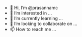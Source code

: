 - 👋 Hi, I’m @prasannamc
- 👀 I’m interested in ...
- 🌱 I’m currently learning ...
- 💞️ I’m looking to collaborate on ...
- 📫 How to reach me ...

<!---
prasannamc/prasannamc is a ✨ special ✨ repository because its `README.md` (this file) appears on your GitHub profile.
You can click the Preview link to take a look at your changes.
--->
